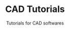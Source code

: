 ---
title: CAD Tutorials
subtitle: Tutorials for CAD softwares 
layout: tutorial-category
type: cao-en
show_sidebar: false
hero_height: is-small
sort: title
---